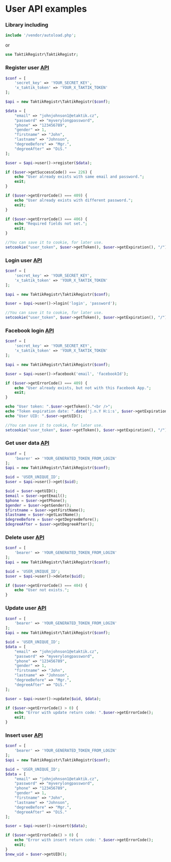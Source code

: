 # User API examples
### Library including 
```php
include '/vendor/autoload.php';
```
or
```php
use TaktikRegistr\TaktikRegistr;
```
### Register user [API](https://registr.etaktik.cz/docs#operation/register)
```php
$conf = [
    'secret_key' => 'YOUR_SECRET_KEY',
    'x_taktik_token' => 'YOUR_X_TAKTIK_TOKEN'
];

$api = new TaktikRegistr\TaktikRegistr($conf);

$data = [
    "email" => "johnjohnson1@etaktik.cz",
    "password" => "myverylongpassword",
    "phone" => "123456789",
    "gender" => 1,
    "firstname" => "John",
    "lastname" => "Johnson",
    "degreeBefore" => "Mgr.",
    "degreeAfter" => "DiS."
];

$user = $api->user()->register($data);

if ($user->getSuccessCode() === 226) {
    echo "User already exists with same email and password.";
    exit;
}

if ($user->getErrorCode() === 409) {
    echo "User already exists with different password.";
    exit;
}

if ($user->getErrorCode() === 406) {
    echo "Required fields not set.";
    exit;
}

//You can save it to cookie, for later use.
setcookie("user_token", $user->getToken(), $user->getExpiration(), "/");
```
### Login user [API](https://registr.etaktik.cz/docs#operation/login)
```php
$conf = [
    'secret_key' => 'YOUR_SECRET_KEY',
    'x_taktik_token' => 'YOUR_X_TAKTIK_TOKEN'
];

$api = new TaktikRegistr\TaktikRegistr($conf);

$user = $api->user()->login('login', 'password');

//You can save it to cookie, for later use.
setcookie("user_token", $user->getToken(), $user->getExpiration(), "/");
```
### Facebook login [API](https://registr.etaktik.cz/docs#operation/facebook)
```php
$conf = [
    'secret_key' => 'YOUR_SECRET_KEY',
    'x_taktik_token' => 'YOUR_X_TAKTIK_TOKEN'
];

$api = new TaktikRegistr\TaktikRegistr($conf);

$user = $api->user()->facebook('email', 'facebookId');

if ($user->getErrorCode() === 409) {
    echo "User already exists, but not with this Facebook App.";
    exit;
}

echo "User token: ".$user->getToken()."<br />";
echo "Token expiration date: ".date('j.n.Y H:i:s', $user->getExpiration())."<br />";
echo "User UID: ".$user->getUID();

//You can save it to cookie, for later use.
setcookie("user_token", $user->getToken(), $user->getExpiration(), "/");
```
### Get user data [API](https://registr.etaktik.cz/docs#operation/get-user)
```php
$conf = [
    'bearer' => 'YOUR_GENERATED_TOKEN_FROM_LOGIN'
];
$api = new TaktikRegistr\TaktikRegistr($conf);

$uid = 'USER_UNIQUE_ID';
$user = $api->user()->get($uid);

$uid = $user->getUID();
$email = $user->getEmail();
$phone = $user->getPhone();
$gender = $user->getGender();
$firstname = $user->getFirstName();
$lastname = $user->getLastName();
$degreeBefore = $user->getDegreeBefore();
$degreeAfter = $user->getDegreeAfter();
```
### Delete user [API](https://registr.etaktik.cz/docs#operation/delete-user)
```php
$conf = [
    'bearer' => 'YOUR_GENERATED_TOKEN_FROM_LOGIN'
];
$api = new TaktikRegistr\TaktikRegistr($conf);

$uid = 'USER_UNIQUE_ID';
$user = $api->user()->delete($uid);

if ($user->getErrorCode() === 404) {
    echo "User not exists.";
}
```
### Update user [API](https://registr.etaktik.cz/docs#operation/update-user)
```php
$conf = [
    'bearer' => 'YOUR_GENERATED_TOKEN_FROM_LOGIN'
];
$api = new TaktikRegistr\TaktikRegistr($conf);

$uid = 'USER_UNIQUE_ID';
$data = [
    "email" => "johnjohnson1@etaktik.cz",
    "password" => "myverylongpassword",
    "phone" => "123456789",
    "gender" => 1,
    "firstname" => "John",
    "lastname" => "Johnson",
    "degreeBefore" => "Mgr.",
    "degreeAfter" => "DiS."
];

$user = $api->user()->update($uid, $data);

if ($user->getErrorCode() > 0) {
    echo "Error with update return code: ".$user->getErrorCode();
    exit;
}
```
### Insert user [API](https://registr.etaktik.cz/docs#operation/insert-user)
```php
$conf = [
    'bearer' => 'YOUR_GENERATED_TOKEN_FROM_LOGIN'
];
$api = new TaktikRegistr\TaktikRegistr($conf);

$uid = 'USER_UNIQUE_ID';
$data = [
    "email" => "johnjohnson1@etaktik.cz",
    "password" => "myverylongpassword",
    "phone" => "123456789",
    "gender" => 1,
    "firstname" => "John",
    "lastname" => "Johnson",
    "degreeBefore" => "Mgr.",
    "degreeAfter" => "DiS."
];

$user = $api->user()->insert($data);

if ($user->getErrorCode() > 0) {
    echo "Error with insert return code: ".$user->getErrorCode();
    exit;
}
$new_uid = $user->getUID();
```